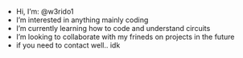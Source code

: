 -  Hi, I’m: @w3rido1
-  I’m interested in anything mainly coding 
-  I’m currently learning how to code and understand circuits 
-  I’m looking to collaborate with my frineds on projects in the future
-  if you need to contact well.. idk 

<!---
w3rido1/w3rido1 is a ✨ special ✨ repository because its `README.md` (this file) appears on your GitHub profile.
You can click the Preview link to take a look at your changes.
--->
